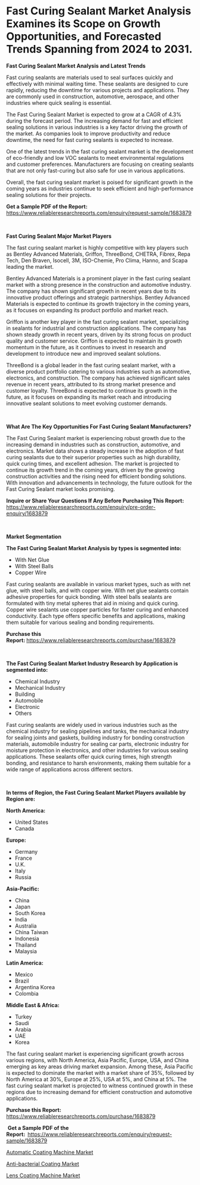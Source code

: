 <p><h1>Fast Curing Sealant Market Analysis Examines its Scope on Growth Opportunities, and Forecasted Trends Spanning from 2024 to 2031.</h1></p><p><strong>Fast Curing Sealant Market Analysis and Latest Trends</strong></p>
<p><p>Fast curing sealants are materials used to seal surfaces quickly and effectively with minimal waiting time. These sealants are designed to cure rapidly, reducing the downtime for various projects and applications. They are commonly used in construction, automotive, aerospace, and other industries where quick sealing is essential.</p><p>The Fast Curing Sealant Market is expected to grow at a CAGR of 4.3% during the forecast period. The increasing demand for fast and efficient sealing solutions in various industries is a key factor driving the growth of the market. As companies look to improve productivity and reduce downtime, the need for fast curing sealants is expected to increase.</p><p>One of the latest trends in the fast curing sealant market is the development of eco-friendly and low VOC sealants to meet environmental regulations and customer preferences. Manufacturers are focusing on creating sealants that are not only fast-curing but also safe for use in various applications.</p><p>Overall, the fast curing sealant market is poised for significant growth in the coming years as industries continue to seek efficient and high-performance sealing solutions for their projects.</p></p>
<p><strong>Get a Sample PDF of the Report:&nbsp;</strong> <a href="https://www.reliableresearchreports.com/enquiry/request-sample/1683879">https://www.reliableresearchreports.com/enquiry/request-sample/1683879</a></p>
<p>&nbsp;</p>
<p><strong>Fast Curing Sealant Major Market Players</strong></p>
<p><p>The fast curing sealant market is highly competitive with key players such as Bentley Advanced Materials, Griffon, ThreeBond, CHETRA, Fibrex, Repa Tech, Den Braven, Isocell, 3M, ISO-Chemie, Pro Clima, Hanno, and Scapa leading the market. </p><p>Bentley Advanced Materials is a prominent player in the fast curing sealant market with a strong presence in the construction and automotive industry. The company has shown significant growth in recent years due to its innovative product offerings and strategic partnerships. Bentley Advanced Materials is expected to continue its growth trajectory in the coming years, as it focuses on expanding its product portfolio and market reach.</p><p>Griffon is another key player in the fast curing sealant market, specializing in sealants for industrial and construction applications. The company has shown steady growth in recent years, driven by its strong focus on product quality and customer service. Griffon is expected to maintain its growth momentum in the future, as it continues to invest in research and development to introduce new and improved sealant solutions.</p><p>ThreeBond is a global leader in the fast curing sealant market, with a diverse product portfolio catering to various industries such as automotive, electronics, and construction. The company has achieved significant sales revenue in recent years, attributed to its strong market presence and customer loyalty. ThreeBond is expected to continue its growth in the future, as it focuses on expanding its market reach and introducing innovative sealant solutions to meet evolving customer demands.</p></p>
<p>&nbsp;</p>
<p><strong>What Are The Key Opportunities For Fast Curing Sealant Manufacturers?</strong></p>
<p><p>The Fast Curing Sealant market is experiencing robust growth due to the increasing demand in industries such as construction, automotive, and electronics. Market data shows a steady increase in the adoption of fast curing sealants due to their superior properties such as high durability, quick curing times, and excellent adhesion. The market is projected to continue its growth trend in the coming years, driven by the growing construction activities and the rising need for efficient bonding solutions. With innovation and advancements in technology, the future outlook for the Fast Curing Sealant market looks promising.</p></p>
<p><strong>Inquire or Share Your Questions If Any Before Purchasing This Report:</strong> <a href="https://www.reliableresearchreports.com/enquiry/pre-order-enquiry/1683879">https://www.reliableresearchreports.com/enquiry/pre-order-enquiry/1683879</a></p>
<p>&nbsp;</p>
<p><strong>Market Segmentation</strong></p>
<p><strong>The Fast Curing Sealant Market Analysis by types is segmented into:</strong></p>
<p><ul><li>With Net Glue</li><li>With Steel Balls</li><li>Copper Wire</li></ul></p>
<p><p>Fast curing sealants are available in various market types, such as with net glue, with steel balls, and with copper wire. With net glue sealants contain adhesive properties for quick bonding. With steel balls sealants are formulated with tiny metal spheres that aid in mixing and quick curing. Copper wire sealants use copper particles for faster curing and enhanced conductivity. Each type offers specific benefits and applications, making them suitable for various sealing and bonding requirements.</p></p>
<p><strong>Purchase this Report:&nbsp;</strong><a href="https://www.reliableresearchreports.com/purchase/1683879">https://www.reliableresearchreports.com/purchase/1683879</a></p>
<p>&nbsp;</p>
<p><strong>The Fast Curing Sealant Market Industry Research by Application is segmented into:</strong></p>
<p><ul><li>Chemical Industry</li><li>Mechanical Industry</li><li>Building</li><li>Automobile</li><li>Electronic</li><li>Others</li></ul></p>
<p><p>Fast curing sealants are widely used in various industries such as the chemical industry for sealing pipelines and tanks, the mechanical industry for sealing joints and gaskets, building industry for bonding construction materials, automobile industry for sealing car parts, electronic industry for moisture protection in electronics, and other industries for various sealing applications. These sealants offer quick curing times, high strength bonding, and resistance to harsh environments, making them suitable for a wide range of applications across different sectors.</p></p>
<p>&nbsp;</p>
<p><strong>In terms of Region, the Fast Curing Sealant Market Players available by Region are:</strong></p>
<p>
    <p> <strong> North America: </strong>
        <ul>
            <li>United States</li>
            <li>Canada</li>
        </ul>
        </p> 
    <p> <strong> Europe: </strong>
        <ul>
            <li>Germany</li>
            <li>France</li>
            <li>U.K.</li>
            <li>Italy</li>
            <li>Russia</li>
        </ul>
        </p> 
    <p> <strong> Asia-Pacific: </strong>
        <ul>
            <li>China</li>
            <li>Japan</li>
            <li>South Korea</li>
            <li>India</li>
            <li>Australia</li>
            <li>China Taiwan</li>
            <li>Indonesia</li>
            <li>Thailand</li>
            <li>Malaysia</li>
        </ul>
        </p> 
    <p> <strong> Latin America: </strong>
        <ul>
            <li>Mexico</li>
            <li>Brazil</li>
            <li>Argentina Korea</li>
            <li>Colombia</li>
        </ul>
        </p> 
    <p> <strong> Middle East & Africa: </strong>
        <ul>
            <li>Turkey</li>
            <li>Saudi</li>
            <li>Arabia</li>
            <li>UAE</li>
            <li>Korea</li>
        </ul>
    </p>
    </p>
<p><p>The fast curing sealant market is experiencing significant growth across various regions, with North America, Asia Pacific, Europe, USA, and China emerging as key areas driving market expansion. Among these, Asia Pacific is expected to dominate the market with a market share of 35%, followed by North America at 30%, Europe at 25%, USA at 5%, and China at 5%. The fast curing sealant market is projected to witness continued growth in these regions due to increasing demand for efficient construction and automotive applications.</p></p>
<p><strong>Purchase this Report: </strong><a href="https://www.reliableresearchreports.com/purchase/1683879">https://www.reliableresearchreports.com/purchase/1683879</a></p>
<p>&nbsp;<strong>Get a Sample PDF of the Report:&nbsp;&nbsp;</strong><a href="https://www.reliableresearchreports.com/enquiry/request-sample/1683879">https://www.reliableresearchreports.com/enquiry/request-sample/1683879</a></p>
<p><strong></strong></p>
<p><p><a href="https://view.publitas.com/reportprime-1/automatic-coating-machine-market-furnish-information-about-market-size-market-share-market-dynamics-and-projections-spanning-from-2023-to-2030/">Automatic Coating Machine Market</a></p><p><a href="https://view.publitas.com/reportprime-1/anti-bacterial-coating-market-with-the-goal-of-estimating-the-market-size-and-future-growth-potential-of-various-market-segments-based-on-component-applications-end-user-and-region/">Anti-bacterial Coating Market</a></p><p><a href="https://view.publitas.com/reportprime-1/lens-coating-machine-market-size-reflecting-a-forecast-till-2030-market-by-type-by-application-and-by-geography/">Lens Coating Machine Market</a></p></p>